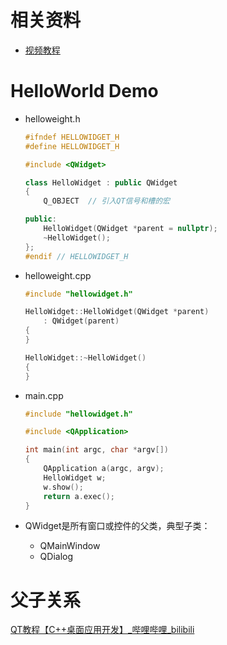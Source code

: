 # 相关资料

- [视频教程](https://www.bilibili.com/video/BV1hU4y1M7NA)



# HelloWorld Demo

- helloweight.h

  ```C++
  #ifndef HELLOWIDGET_H
  #define HELLOWIDGET_H
  
  #include <QWidget>
  
  class HelloWidget : public QWidget
  {
      Q_OBJECT	// 引入QT信号和槽的宏
  
  public:
      HelloWidget(QWidget *parent = nullptr);
      ~HelloWidget();
  };
  #endif // HELLOWIDGET_H
  ```

- helloweight.cpp

  ```C++
  #include "hellowidget.h"
  
  HelloWidget::HelloWidget(QWidget *parent)
      : QWidget(parent)
  {
  }
  
  HelloWidget::~HelloWidget()
  {
  }
  ```

- main.cpp

  ```C++
  #include "hellowidget.h"
  
  #include <QApplication>
  
  int main(int argc, char *argv[])
  {
      QApplication a(argc, argv);
      HelloWidget w;
      w.show();
      return a.exec();
  }
  ```

  



- QWidget是所有窗口或控件的父类，典型子类：
  - QMainWindow
  - QDialog



# 父子关系

[QT教程【C++桌面应用开发】_哔哩哔哩_bilibili](https://www.bilibili.com/video/BV1hU4y1M7NA?p=8&vd_source=be746efb77e979ca275e4f65f2d8cda3)
